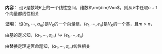 **内容**：
设$V$是数域$K$上的一个线性空间，维数$\rm{dim}V=n$，则从$V$中任取$n+1$个向量都线性相关

**证明**：
设$(\alpha_1,\cdots,\alpha_m)$是$V_K$的一个向量组，$(e_1,\cdots,e_n)$是$V_K$的一个基，且$m>n$，

由基的定义知，$(\alpha_1,\cdots,\alpha_m)\hookrightarrow(e_1,\cdots,e_n)$

由替换定理逆否命题知，$(\alpha_1,\cdots,\alpha_m)$线性相关
